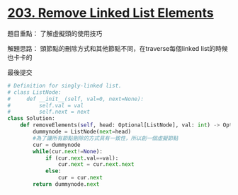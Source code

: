 # [203. Remove Linked List Elements](https://leetcode.com/problems/remove-linked-list-elements/)

題目重點：
了解虛擬頭的使用技巧

解題思路：
頭節點的刪除方式和其他節點不同，在traverse每個linked list的時候也卡卡的

最後提交
```python
# Definition for singly-linked list.
# class ListNode:
#     def __init__(self, val=0, next=None):
#         self.val = val
#         self.next = next
class Solution:
    def removeElements(self, head: Optional[ListNode], val: int) -> Optional[ListNode]:
        dummynode = ListNode(next=head)
        #為了讓所有節點刪除的方式具有一致性，所以創一個虛擬節點
        cur = dummynode
        while(cur.next!=None):
            if (cur.next.val==val):
                cur.next = cur.next.next
            else:
                cur = cur.next
        return dummynode.next
```